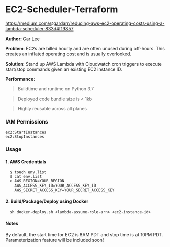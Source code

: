 # EC2-Scheduler-Terraform

https://medium.com/@gardarr/reducing-aws-ec2-operating-costs-using-a-lambda-scheduler-833d4f19857

<strong>Author:</strong> Gar Lee

<strong>Problem:</strong> EC2s are billed hourly and are often unused during off-hours. This creates an inflated operating cost and is usually overlooked.

<strong>Solution:</strong> Stand up AWS Lambda with Cloudwatch cron triggers to execute start/stop commands given an existing EC2 instance ID.

<strong>Performance:</strong>
> Buildtime and runtime on Python 3.7

> Deployed code bundle size is < 1kb

> Highly reusable across all planes

### IAM Permissions
```
ec2:StartInstances
ec2:StopInstances
```

### Usage
#### 1. AWS Credentials
```
  $ touch env.list
  $ cat env.list
  > AWS_REGION=YOUR_REGION
    AWS_ACCESS_KEY_ID=YOUR_ACCESS_KEY_ID
    AWS_SECRET_ACCESS_KEY=YOUR_SECRET_ACCESS_KEY
```

#### 2. Build/Package/Deploy using Docker 
```
  sh docker-deploy.sh <lambda-assume-role-arn> <ec2-instance-id>
```


#### Notes
By default, the start time for EC2 is 8AM PDT and stop time is at 10PM PDT. Parameterization feature will be included soon!


